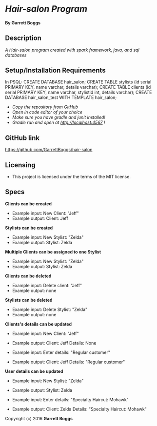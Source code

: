 # _Hair-salon Program_

#### By Garrett Boggs

## Description

_A Hair-salon program created with spark framework, java, and sql databases_

## Setup/Installation Requirements

In PSQL:
CREATE DATABASE hair_salon;
CREATE TABLE stylists (id serial PRIMARY KEY, name varchar, details varchar);
CREATE TABLE clients (id serial PRIMARY KEY, name varchar, stylistid int, details varchar);
CREATE DATABASE hair_salon_test WITH TEMPLATE hair_salon;

* _Copy the repository from GitHub_
* _Open in code editor of your choice_
* _Make sure you have gradle and junit installed!_
* _Gradle run and open at [http://localhost:4567](http://localhost:4567) !_

## GitHub link

https://github.com/GarrettBoggs/hair-salon

## Licensing

* This project is licensed under the terms of the MIT license.

## Specs

  **Clients can be created**

  * Example input: New Client: "Jeff"
  * Example output: Client: Jeff

  **Stylists can be created**

  * Example input: New Stylist: "Zelda"
  * Example output: Stylist: Zelda

  **Multiple Clients can be assigned to one Stylist**

  * Example input: New Stylist: "Zelda"
  * Example output: Stylist: Zelda

  **Clients can be deleted**

  * Example input: Delete client: "Jeff"
  * Example output: none

  **Stylists can be deleted**

  * Example input: Delete Stylist: "Zelda"
  * Example output: none

  **Clients's details can be updated**
  * Example input: New Client: "Jeff"
  * Example output: Client: Jeff Details: None

  * Example input: Enter details: "Regular customer"
  * Example output: Client: Jeff Details: "Regular customer"


  **User details can be updated**
  * Example input: New Stylist: "Zelda"
  * Example output: Stylist: Zelda

  * Example input: Enter details: "Specialty Haircut: Mohawk"
  * Example output: Client: Zelda Details: "Specialty Haircut: Mohawk"



Copyright (c) 2016 **Garrett Boggs**
